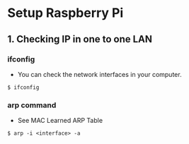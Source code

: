 <link rel="stylesheet" type="text/css" media="all" href="https://shlomo90.github.io/homepage.css" />

# Setup Raspberry Pi

## 1. Checking IP in one to one LAN

### ifconfig

* You can check the network interfaces in your computer.
```
$ ifconfig
```

### arp command

* See MAC Learned ARP Table

```
$ arp -i <interface> -a
```
